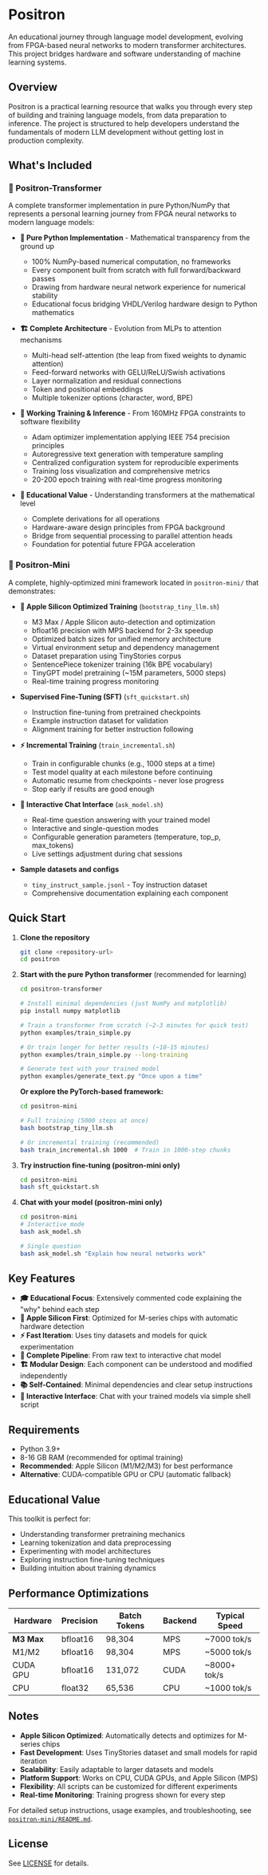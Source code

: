# Positron

An educational journey through language model development, evolving from FPGA-based neural networks to modern transformer architectures. This project bridges hardware and software understanding of machine learning systems.

## Overview

Positron is a practical learning resource that walks you through every step of building and training language models, from data preparation to inference. The project is structured to help developers understand the fundamentals of modern LLM development without getting lost in production complexity.

## What's Included

### 🧠 Positron-Transformer

A complete transformer implementation in pure Python/NumPy that represents a personal learning journey from FPGA neural networks to modern language models:

- **🐍 Pure Python Implementation** - Mathematical transparency from the ground up
  - 100% NumPy-based numerical computation, no frameworks
  - Every component built from scratch with full forward/backward passes
  - Drawing from hardware neural network experience for numerical stability
  - Educational focus bridging VHDL/Verilog hardware design to Python mathematics

- **🏗️ Complete Architecture** - Evolution from MLPs to attention mechanisms
  - Multi-head self-attention (the leap from fixed weights to dynamic attention)
  - Feed-forward networks with GELU/ReLU/Swish activations
  - Layer normalization and residual connections
  - Token and positional embeddings
  - Multiple tokenizer options (character, word, BPE)

- **🎯 Working Training & Inference** - From 160MHz FPGA constraints to software flexibility
  - Adam optimizer implementation applying IEEE 754 precision principles
  - Autoregressive text generation with temperature sampling
  - Centralized configuration system for reproducible experiments
  - Training loss visualization and comprehensive metrics
  - 20-200 epoch training with real-time progress monitoring

- **🔬 Educational Value** - Understanding transformers at the mathematical level
  - Complete derivations for all operations
  - Hardware-aware design principles from FPGA background
  - Bridge from sequential processing to parallel attention heads
  - Foundation for potential future FPGA acceleration

### 🚀 Positron-Mini

A complete, highly-optimized mini framework located in `positron-mini/` that demonstrates:

- **🍎 Apple Silicon Optimized Training** (`bootstrap_tiny_llm.sh`)
  - M3 Max / Apple Silicon auto-detection and optimization
  - bfloat16 precision with MPS backend for 2-3x speedup
  - Optimized batch sizes for unified memory architecture
  - Virtual environment setup and dependency management
  - Dataset preparation using TinyStories corpus
  - SentencePiece tokenizer training (16k BPE vocabulary)
  - TinyGPT model pretraining (~15M parameters, 5000 steps)
  - Real-time training progress monitoring

- **Supervised Fine-Tuning (SFT)** (`sft_quickstart.sh`)
  - Instruction fine-tuning from pretrained checkpoints
  - Example instruction dataset for validation
  - Alignment training for better instruction following

- **⚡ Incremental Training** (`train_incremental.sh`)
  - Train in configurable chunks (e.g., 1000 steps at a time)
  - Test model quality at each milestone before continuing
  - Automatic resume from checkpoints - never lose progress
  - Stop early if results are good enough

- **💬 Interactive Chat Interface** (`ask_model.sh`)
  - Real-time question answering with your trained model
  - Interactive and single-question modes
  - Configurable generation parameters (temperature, top_p, max_tokens)
  - Live settings adjustment during chat sessions

- **Sample datasets and configs**
  - `tiny_instruct_sample.jsonl` - Toy instruction dataset
  - Comprehensive documentation explaining each component

## Quick Start

1. **Clone the repository**
   ```bash
   git clone <repository-url>
   cd positron
   ```

2. **Start with the pure Python transformer** (recommended for learning)

   ```bash
   cd positron-transformer

   # Install minimal dependencies (just NumPy and matplotlib)
   pip install numpy matplotlib

   # Train a transformer from scratch (~2-3 minutes for quick test)
   python examples/train_simple.py

   # Or train longer for better results (~10-15 minutes)
   python examples/train_simple.py --long-training

   # Generate text with your trained model
   python examples/generate_text.py "Once upon a time"
   ```

   **Or explore the PyTorch-based framework:**

   ```bash
   cd positron-mini

   # Full training (5000 steps at once)
   bash bootstrap_tiny_llm.sh

   # Or incremental training (recommended)
   bash train_incremental.sh 1000  # Train in 1000-step chunks
   ```

3. **Try instruction fine-tuning (positron-mini only)**
   ```bash
   cd positron-mini
   bash sft_quickstart.sh
   ```

4. **Chat with your model (positron-mini only)**
   ```bash
   cd positron-mini
   # Interactive mode
   bash ask_model.sh

   # Single question
   bash ask_model.sh "Explain how neural networks work"
   ```

## Key Features

- **🎓 Educational Focus**: Extensively commented code explaining the "why" behind each step
- **🍎 Apple Silicon First**: Optimized for M-series chips with automatic hardware detection
- **⚡ Fast Iteration**: Uses tiny datasets and models for quick experimentation  
- **🔧 Complete Pipeline**: From raw text to interactive chat model
- **🏗️ Modular Design**: Each component can be understood and modified independently
- **📚 Self-Contained**: Minimal dependencies and clear setup instructions
- **💬 Interactive Interface**: Chat with your trained models via simple shell script

## Requirements

- Python 3.9+
- 8-16 GB RAM (recommended for optimal training)
- **Recommended**: Apple Silicon (M1/M2/M3) for best performance
- **Alternative**: CUDA-compatible GPU or CPU (automatic fallback)

## Educational Value

This toolkit is perfect for:
- Understanding transformer pretraining mechanics
- Learning tokenization and data preprocessing
- Experimenting with model architectures
- Exploring instruction fine-tuning techniques
- Building intuition about training dynamics

## Performance Optimizations

| Hardware | Precision | Batch Tokens | Backend | Typical Speed |
|----------|-----------|--------------|---------|---------------|
| **M3 Max** | bfloat16 | 98,304 | MPS | ~7000 tok/s |
| M1/M2 | bfloat16 | 98,304 | MPS | ~5000 tok/s |
| CUDA GPU | bfloat16 | 131,072 | CUDA | ~8000+ tok/s |
| CPU | float32 | 65,536 | CPU | ~1000 tok/s |

## Notes

- **Apple Silicon Optimized**: Automatically detects and optimizes for M-series chips
- **Fast Development**: Uses TinyStories dataset and small models for rapid iteration  
- **Scalability**: Easily adaptable to larger datasets and models
- **Platform Support**: Works on CPU, CUDA GPUs, and Apple Silicon (MPS)
- **Flexibility**: All scripts can be customized for different experiments
- **Real-time Monitoring**: Training progress shown for every step

For detailed setup instructions, usage examples, and troubleshooting, see [`positron-mini/README.md`](positron-mini/README.md).

## License

See [LICENSE](LICENSE) for details.
